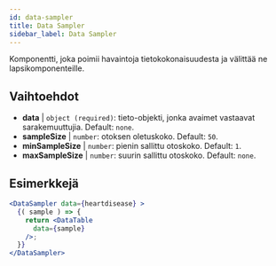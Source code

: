 ```yaml
---
id: data-sampler 
title: Data Sampler
sidebar_label: Data Sampler
---
```


Komponentti, joka poimii havaintoja tietokokonaisuudesta ja välittää ne lapsikomponenteille.

## Vaihtoehdot

* __data__ | `object (required)`: tieto-objekti, jonka avaimet vastaavat sarakemuuttujia. Default: `none`.
* __sampleSize__ | `number`: otoksen oletuskoko. Default: `50`.
* __minSampleSize__ | `number`: pienin sallittu otoskoko. Default: `1`.
* __maxSampleSize__ | `number`: suurin sallittu otoskoko. Default: `none`.


## Esimerkkejä

```jsx live
<DataSampler data={heartdisease} >
  {( sample ) => {
    return <DataTable
      data={sample}
    />;
  }}
</DataSampler>
```

